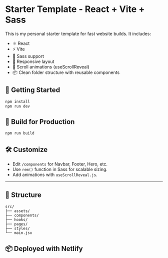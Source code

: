 # Starter Template - React + Vite + Sass

This is my personal starter template for fast website builds. It includes:

- ⚛️ React
- ⚡ Vite
- 🎨 Sass support
- 📱 Responsive layout
- 🔄 Scroll animations (useScrollReveal)
- 📦 Clean folder structure with reusable components

## 🚀 Getting Started

```bash
npm install
npm run dev
```

## 🔧 Build for Production

```bash
npm run build
```

## 🛠️ Customize

- Edit `/components` for Navbar, Footer, Hero, etc.
- Use `rem()` function in Sass for scalable sizing.
- Add animations with `useScrollReveal.js`.

---

## 📁 Structure
```
src/
├── assets/
├── components/
├── hooks/
├── pages/
├── styles/
└── main.jsx
```

## 📦 Deployed with Netlify
